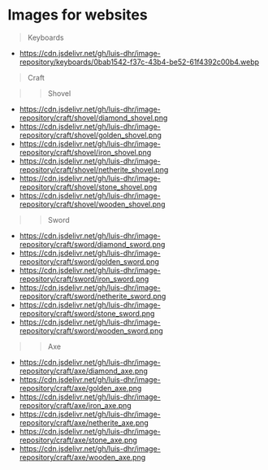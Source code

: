 # Images for websites

> Keyboards

- https://cdn.jsdelivr.net/gh/luis-dhr/image-repository/keyboards/0bab1542-f37c-43b4-be52-61f4392c00b4.webp

> Craft

>> Shovel
- https://cdn.jsdelivr.net/gh/luis-dhr/image-repository/craft/shovel/diamond_shovel.png
- https://cdn.jsdelivr.net/gh/luis-dhr/image-repository/craft/shovel/golden_shovel.png
- https://cdn.jsdelivr.net/gh/luis-dhr/image-repository/craft/shovel/iron_shovel.png
- https://cdn.jsdelivr.net/gh/luis-dhr/image-repository/craft/shovel/netherite_shovel.png
- https://cdn.jsdelivr.net/gh/luis-dhr/image-repository/craft/shovel/stone_shovel.png
- https://cdn.jsdelivr.net/gh/luis-dhr/image-repository/craft/shovel/wooden_shovel.png

>> Sword

- https://cdn.jsdelivr.net/gh/luis-dhr/image-repository/craft/sword/diamond_sword.png
- https://cdn.jsdelivr.net/gh/luis-dhr/image-repository/craft/sword/golden_sword.png
- https://cdn.jsdelivr.net/gh/luis-dhr/image-repository/craft/sword/iron_sword.png
- https://cdn.jsdelivr.net/gh/luis-dhr/image-repository/craft/sword/netherite_sword.png
- https://cdn.jsdelivr.net/gh/luis-dhr/image-repository/craft/sword/stone_sword.png
- https://cdn.jsdelivr.net/gh/luis-dhr/image-repository/craft/sword/wooden_sword.png

>> Axe

- https://cdn.jsdelivr.net/gh/luis-dhr/image-repository/craft/axe/diamond_axe.png
- https://cdn.jsdelivr.net/gh/luis-dhr/image-repository/craft/axe/golden_axe.png
- https://cdn.jsdelivr.net/gh/luis-dhr/image-repository/craft/axe/iron_axe.png
- https://cdn.jsdelivr.net/gh/luis-dhr/image-repository/craft/axe/netherite_axe.png
- https://cdn.jsdelivr.net/gh/luis-dhr/image-repository/craft/axe/stone_axe.png
- https://cdn.jsdelivr.net/gh/luis-dhr/image-repository/craft/axe/wooden_axe.png
